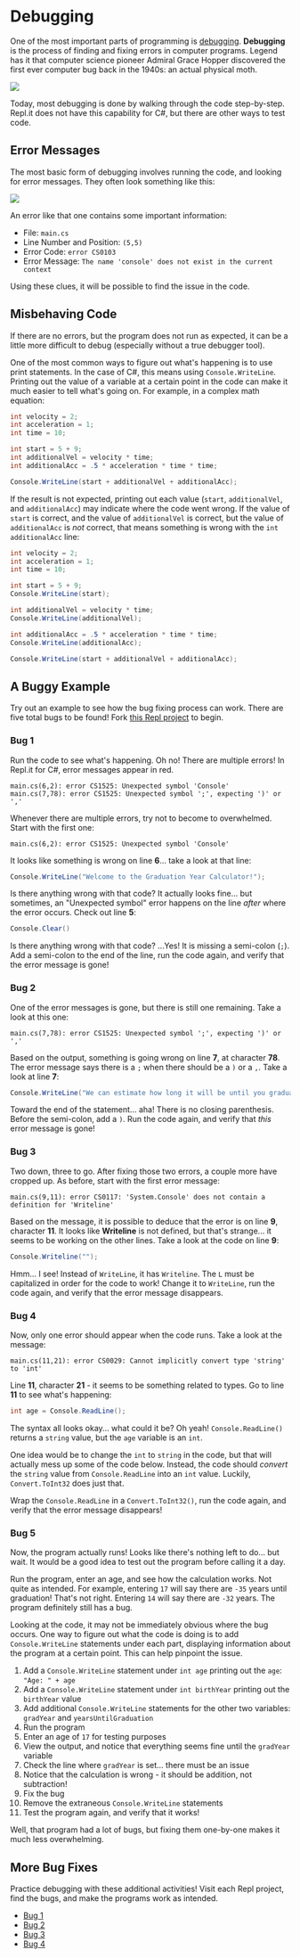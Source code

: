 # Debugging
One of the most important parts of programming is [debugging](https://en.wikipedia.org/wiki/Debugging). **Debugging** is the process of finding and fixing errors in computer programs. Legend has it that computer science pioneer Admiral Grace Hopper discovered the first ever computer bug back in the 1940s: an actual physical moth.

![](https://i.imgur.com/WkKTe19.jpg)

Today, most debugging is done by walking through the code step-by-step. Repl.it does not have this capability for C#, but there are other ways to test code.

## Error Messages
The most basic form of debugging involves running the code, and looking for error messages. They often look something like this:

![](https://i.imgur.com/jkirlQL.png)

An error like that one contains some important information:

- File: `main.cs`
- Line Number and Position: `(5,5)`
- Error Code: `error CS0103`
- Error Message: `The name 'console' does not exist in the current context`

Using these clues, it will be possible to find the issue in the code.

## Misbehaving Code
If there are no errors, but the program does not run as expected, it can be a little more difficult to debug (especially without a true debugger tool).

One of the most common ways to figure out what's happening is to use print statements. In the case of C#, this means using `Console.WriteLine`. Printing out the value of a variable at a certain point in the code can make it much easier to tell what's going on. For example, in a complex math equation:

```cs
int velocity = 2;
int acceleration = 1;
int time = 10;

int start = 5 + 9;
int additionalVel = velocity * time;
int additionalAcc = .5 * acceleration * time * time;

Console.WriteLine(start + additionalVel + additionalAcc);
```

If the result is not expected, printing out each value (`start`, `additionalVel`, and `additionalAcc`) may indicate where the code went wrong. If the value of `start` is correct, and the value of `additionalVel` is correct, but the value of `additionalAcc` is _not_ correct, that means something is wrong with the `int additionalAcc` line:

```cs
int velocity = 2;
int acceleration = 1;
int time = 10;

int start = 5 + 9;
Console.WriteLine(start);

int additionalVel = velocity * time;
Console.WriteLine(additionalVel);

int additionalAcc = .5 * acceleration * time * time;
Console.WriteLine(additionalAcc);

Console.WriteLine(start + additionalVel + additionalAcc);
```

## A Buggy Example
Try out an example to see how the bug fixing process can work. There are five total bugs to be found! Fork [this Repl project](https://repl.it/@JosephMaxwell/DebuggingExample) to begin.

### Bug 1
Run the code to see what's happening. Oh no! There are multiple errors! In Repl.it for C#, error messages appear in red.

```
main.cs(6,2): error CS1525: Unexpected symbol 'Console'
main.cs(7,78): error CS1525: Unexpected symbol ';', expecting ')' or ','
```

Whenever there are multiple errors, try not to become to overwhelmed. Start with the first one:

```
main.cs(6,2): error CS1525: Unexpected symbol 'Console'
```

It looks like something is wrong on line **6**... take a look at that line:

```cs
Console.WriteLine("Welcome to the Graduation Year Calculator!");
```

Is there anything wrong with that code? It actually looks fine... but sometimes, an "Unexpected symbol" error happens on the line _after_ where the error occurs. Check out line **5**:

```cs
Console.Clear()
```

Is there anything wrong with that code? ...Yes! It is missing a semi-colon (`;`). Add a semi-colon to the end of the line, run the code again, and verify that the error message is gone!

### Bug 2
One of the error messages is gone, but there is still one remaining. Take a look at this one:

```
main.cs(7,78): error CS1525: Unexpected symbol ';', expecting ')' or ','
```

Based on the output, something is going wrong on line **7**, at character **78**. The error message says there is a `;` when there should be a `)` or a `,`. Take a look at line **7**:

```cs
Console.WriteLine("We can estimate how long it will be until you graduate.";
```

Toward the end of the statement... aha! There is no closing parenthesis. Before the semi-colon, add a `)`. Run the code again, and verify that _this_ error message is gone!

### Bug 3
Two down, three to go. After fixing those two errors, a couple more have cropped up. As before, start with the first error message:

```
main.cs(9,11): error CS0117: 'System.Console' does not contain a definition for 'Writeline'
```

Based on the message, it is possible to deduce that the error is on line **9**, character **11**. It looks like **Writeline** is not defined, but that's strange... it seems to be working on the other lines. Take a look at the code on line **9**:

```cs
Console.Writeline("");
```

Hmm... I see! Instead of `WriteLine`, it has `Writeline`. The `L` must be capitalized in order for the code to work! Change it to `WriteLine`, run the code again, and verify that the error message disappears.

### Bug 4
Now, only one error should appear when the code runs. Take a look at the message:

```
main.cs(11,21): error CS0029: Cannot implicitly convert type 'string' to 'int'
```

Line **11**, character **21** - it seems to be something related to types. Go to line **11** to see what's happening:

```cs
int age = Console.ReadLine();
```

The syntax all looks okay... what could it be? Oh yeah! `Console.ReadLine()` returns a `string` value, but the `age` variable is an `int`.

One idea would be to change the `int` to `string` in the code, but that will actually mess up some of the code below. Instead, the code should _convert_ the `string` value from `Console.ReadLine` into an `int` value. Luckily, `Convert.ToInt32` does just that.

Wrap the `Console.ReadLine` in a `Convert.ToInt32()`, run the code again, and verify that the error message disappears!

### Bug 5
Now, the program actually runs! Looks like there's nothing left to do... but wait. It would be a good idea to test out the program before calling it a day.

Run the program, enter an age, and see how the calculation works. Not quite as intended. For example, entering `17` will say there are `-35` years until graduation! That's not right. Entering `14` will say there are `-32` years. The program definitely still has a bug.

Looking at the code, it may not be immediately obvious where the bug occurs. One way to figure out what the code is doing is to add `Console.WriteLine` statements under each part, displaying information about the program at a certain point. This can help pinpoint the issue.

1. Add a `Console.WriteLine` statement under `int age` printing out the `age`: `"Age: " + age`
1. Add a `Console.WriteLine` statement under `int birthYear` printing out the `birthYear` value
1. Add additional `Console.WriteLine` statements for the other two variables: `gradYear` and `yearsUntilGraduation`
1. Run the program
1. Enter an age of `17` for testing purposes
1. View the output, and notice that everything seems fine until the `gradYear` variable
1. Check the line where `gradYear` is set... there must be an issue
1. Notice that the calculation is wrong - it should be addition, not subtraction!
1. Fix the bug
1. Remove the extraneous `Console.WriteLine` statements
1. Test the program again, and verify that it works!

Well, that program had a lot of bugs, but fixing them one-by-one makes it much less overwhelming.

## More Bug Fixes
Practice debugging with these additional activities! Visit each Repl project, find the bugs, and make the programs work as intended.

- [Bug 1](https://repl.it/@JosephMaxwell/InputBug-1#main.cs)
- [Bug 2](https://repl.it/@JosephMaxwell/InputBug-2#main.cs)
- [Bug 3](https://repl.it/@JosephMaxwell/InputBug-3#main.cs)
- [Bug 4](https://repl.it/@JosephMaxwell/InputBug-4#main.cs)
